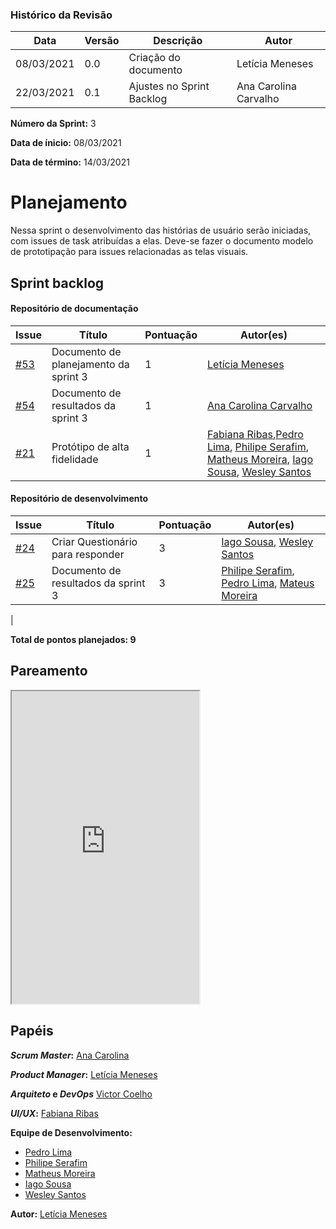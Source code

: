 ### Histórico da Revisão
| Data | Versão | Descrição | Autor |
|---|---|---|---|
| 08/03/2021| 0.0 |Criação do documento | Letícia Meneses |
| 22/03/2021| 0.1 |Ajustes no Sprint Backlog | Ana Carolina Carvalho |


**Número da Sprint:** 3

**Data de ínicio:** 08/03/2021

**Data de término:** 14/03/2021

# **Planejamento**
Nessa sprint o desenvolvimento das histórias de usuário serão iniciadas, com issues de task atribuídas a elas. Deve-se fazer o documento modelo de prototipação para issues relacionadas as telas visuais.
## Sprint backlog

#### Repositório de documentação

| Issue | Título | Pontuação | Autor(es) |
|---|---|---|---|
|[#53](https://github.com/fga-eps-mds/2020.2-violeta-documentacao/issues/53)| Documento de planejamento da sprint 3 | 1 | [Letícia Meneses](https://github.com/mbslet) |
|[#54](https://github.com/fga-eps-mds/2020.2-violeta-documentacao/issues/54)| Documento de resultados da sprint 3 | 1 | [Ana Carolina Carvalho](https://github.com/anacarolcs) |
|[#21](https://github.com/fga-eps-mds/2020.2-Violeta-Documentacao/issues/21)| Protótipo de alta fidelidade | 1 | [Fabiana Ribas](https://github.com/FabianaRibas),[Pedro Lima](https://github.com/pedrolimass), [Philipe Serafim](https://github.com/philipeserafim), [Matheus Moreira](https://github.com/mateus-lm), [Iago Sousa](https://github.com/iasousa), [Wesley Santos](https://github.com/wesleysantos00) |

#### Repositório de desenvolvimento

| Issue | Título | Pontuação | Autor(es) |
|---|---|---|---|
|[#24](https://github.com/fga-eps-mds/2020.2-violeta-desenvolvimento/issues/24)| Criar Questionário para responder | 3 | [Iago Sousa](https://github.com/iasousa), [Wesley Santos](https://github.com/wesleysantos00) |
|[#25](https://github.com/fga-eps-mds/2020.2-violeta-desenvolvimento/issues/25)| Documento de resultados da sprint 3 | 3 | [Philipe Serafim](https://github.com/philipeserafim), [Pedro Lima](https://github.com/PedroLimass), [Mateus Moreira](https://github.com/mateus-lm) |
|

<b>Total de pontos planejados: 9</b>

## Pareamento

<iframe weidth="100%" height="500" src="https://docs.google.com/spreadsheets/d/e/2PACX-1vSUvF3lwINiA2gmoZeLfAFfI-sgInnqEVf4oq7nkh3joRHfGQgwIc63ij0wCB5oJzGtZirY3eT-hLjK/pubhtml?gid=1221651040&amp;single=true&amp;widget=true&amp;headers=false"></iframe>


## Papéis

**_Scrum Master_:** [Ana Carolina](https://github.com/anacarolcs)

**_Product Manager_:** [Letícia Meneses](https://github.com/mbslet)

**_Arquiteto_ e _DevOps_** [Victor Coelho](https://github.com/victorhdcoelho)

**_UI/UX_:** [Fabiana Ribas](https://github.com/FabianaRibas)

**Equipe de Desenvolvimento:**

- [Pedro Lima](https://github.com/pedrolimass)
- [Philipe Serafim](https://github.com/philipeserafim)
- [Matheus Moreira](https://github.com/mateus-lm)
- [Iago Sousa](https://github.com/iasousa)
- [Wesley Santos](https://github.com/wesleysantos00)

**Autor:** [Letícia Meneses](https://github.com/mbslet)

